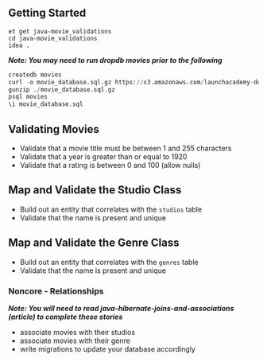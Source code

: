 ## Getting Started

```no-highlight
et get java-movie_validations
cd java-movie_validations
idea .
```

***Note: You may need to run dropdb movies prior to the following***

```sql
createdb movies
curl -o movie_database.sql.gz https://s3.amazonaws.com/launchacademy-downloads/movie_database.sql.gz
gunzip ./movie_database.sql.gz
psql movies
\i movie_database.sql
```

## Validating Movies

- Validate that a movie title must be between 1 and 255 characters
- Validate that a year is greater than or equal to 1920
- Validate that a rating is between 0 and 100 (allow nulls)

## Map and Validate the Studio Class

- Build out an entity that correlates with the `studios` table
- Validate that the name is present and unique

## Map and Validate the Genre Class

- Build out an entity that correlates with the `genres` table
- Validate that the name is present and unique

### Noncore - Relationships

***Note: You will need to read java-hibernate-joins-and-associations (article) to complete these stories***

- associate movies with their studios
- associate movies with their genre
- write migrations to update your database accordingly
